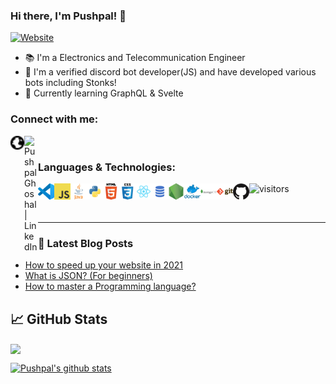 ### Hi there, I'm Pushpal! 👋

[![Website](https://img.shields.io/website?label=pushpalghoshal.com&style=for-the-badge&url=https%3A%2F%2Fcodestackr.com)](https://pushpal-ghoshal.vercel.app)

- 📚 I'm a Electronics and Telecommunication Engineer
- 🤖 I'm a verified discord bot developer(JS) and have developed various bots including Stonks!
- 🤔 Currently learning GraphQL & Svelte

### Connect with me:

[<img align="left" alt="pushpalghoshal.com" width="22px" src="https://raw.githubusercontent.com/iconic/open-iconic/master/svg/globe.svg" />][website]
[<img align="left" alt="PushpalGhoshal | LinkedIn" width="22px" src="https://cdn.jsdelivr.net/npm/simple-icons@v3/icons/linkedin.svg" />][linkedin]

<br />



### Languages & Technologies:
<img align="left" alt="Visual Studio Code" width="26px" src="https://raw.githubusercontent.com/github/explore/80688e429a7d4ef2fca1e82350fe8e3517d3494d/topics/visual-studio-code/visual-studio-code.png" />
<img align="left" alt="JavaScript" width="26px" src="https://raw.githubusercontent.com/github/explore/80688e429a7d4ef2fca1e82350fe8e3517d3494d/topics/javascript/javascript.png" />
<img align="left" alt="Java" width="26px" src="https://raw.githubusercontent.com/github/explore/80688e429a7d4ef2fca1e82350fe8e3517d3494d/topics/java/java.png" />
<img align="left" alt="Python" width="26px" src="https://raw.githubusercontent.com/github/explore/80688e429a7d4ef2fca1e82350fe8e3517d3494d/topics/python/python.png" />
<img align="left" alt="HTML5" width="26px" src="https://raw.githubusercontent.com/github/explore/80688e429a7d4ef2fca1e82350fe8e3517d3494d/topics/html/html.png" />
<img align="left" alt="CSS3" width="26px" src="https://raw.githubusercontent.com/github/explore/80688e429a7d4ef2fca1e82350fe8e3517d3494d/topics/css/css.png" />
<img align="left" alt="React" width="26px" src="https://raw.githubusercontent.com/github/explore/80688e429a7d4ef2fca1e82350fe8e3517d3494d/topics/react/react.png" />
<img align="left" alt="SQL" width="26px" src="https://raw.githubusercontent.com/github/explore/80688e429a7d4ef2fca1e82350fe8e3517d3494d/topics/sql/sql.png" />
<img align="left" alt="Node.js" width="26px" src="https://raw.githubusercontent.com/github/explore/80688e429a7d4ef2fca1e82350fe8e3517d3494d/topics/nodejs/nodejs.png" />
<img align="left" alt="Docker" width="26px" src="https://raw.githubusercontent.com/github/explore/80688e429a7d4ef2fca1e82350fe8e3517d3494d/topics/docker/docker.png" />
<img align="left" alt="MongoDB" width="26px" src="https://raw.githubusercontent.com/github/explore/80688e429a7d4ef2fca1e82350fe8e3517d3494d/topics/mongodb/mongodb.png" />
<img align="left" alt="Git" width="26px" src="https://raw.githubusercontent.com/github/explore/80688e429a7d4ef2fca1e82350fe8e3517d3494d/topics/git/git.png" />
<img align="left" alt="GitHub" width="26px" src="https://raw.githubusercontent.com/github/explore/78df643247d429f6cc873026c0622819ad797942/topics/github/github.png" />

![visitors](https://visitor-badge.glitch.me/badge?page_id=Titan.visitor-badge)

<br>

---

### 📕 Latest Blog Posts

<!-- BLOG-POST-LIST:START -->
- [How to speed up your website in 2021](https://pushpal-ghoshal.medium.com/how-to-speed-up-your-website-in-2021-6f4f8b88f6a3)
- [What is JSON? (For beginners)](https://pushpal-ghoshal.medium.com/what-is-json-for-beginners-377ea5eaee14)
- [How to master a Programming language?](https://pushpal-ghoshal.medium.com/how-to-master-a-programming-language-aee254e3219d)

## 📈 GitHub Stats

<a href="https://github.com/Atomized-titan">
    <img align="center" src="https://github-readme-stats.vercel.app/api/top-langs/?username=Atomized-titan&langs_count=10&theme=vue&layout=compact" />
</a>

[![Pushpal's github stats](https://github-readme-stats.vercel.app/api?username=Atomized-titan)](https://github.com/anuraghazra/github-readme-stats)

[website]: https://pushpalghoshal.com
[linkedin]: https://www.linkedin.com/in/pushpal-ghoshal-093347156/


